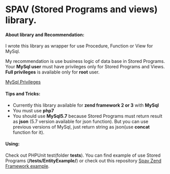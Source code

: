 # SPAV (Stored Programs and views) library.

#### About library and Recommendation:
I wrote this library as wrapper for use Procedure, Function or View for MySql.

My recommendation is use business logic of data base in Stored Programs. Your **MySql user** must have privileges only for Stored Programs and Views. **Full privileges** is available only for **root** user. 

[MySql Privileges](https://dev.mysql.com/doc/refman/5.7/en/privileges-provided.html)

#### Tips and Tricks:
- Currently this library available for **zend framework 2 or 3** with **MySql**
- You must use **php7**
- You should use **MySql5.7** because Stored Programs must return result as **json** (5.7 version available for json function). But you can use previous versions of MySql, just return string as json(use **concat** function for it).

####  Using:
Check out PHPUnit test(folder **tests**). You can find example of use Stored Programs (**/tests/EntityExample/**) or check out this repository  [Spav Zend Framework example](https://github.com/fanatov37/zf3).


